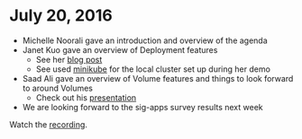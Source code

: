 # July 20, 2016

- Michelle Noorali gave an introduction and overview of the agenda
- Janet Kuo gave an overview of Deployment features
  - See her [blog post](https://kubernetes.io/blog/2016/04/using-deployment-objects-with/)
  - See used [minikube](https://github.com/kubernetes/minikube) for the local cluster set up during her demo
- Saad Ali gave an overview of Volume features and things to look forward to around Volumes
  - Check out his [presentation](https://docs.google.com/presentation/d/17w7GqwGE8kO9WPNAO1qC8NyS7dRw_oLBwqKznD9WqUs)
- We are looking forward to the sig-apps survey results next week

Watch the [recording](https://youtu.be/DrLGxkFdDNc?list=PLI1CvzwXi1cUVsxm2QBIyJgeCkf62ylun).
